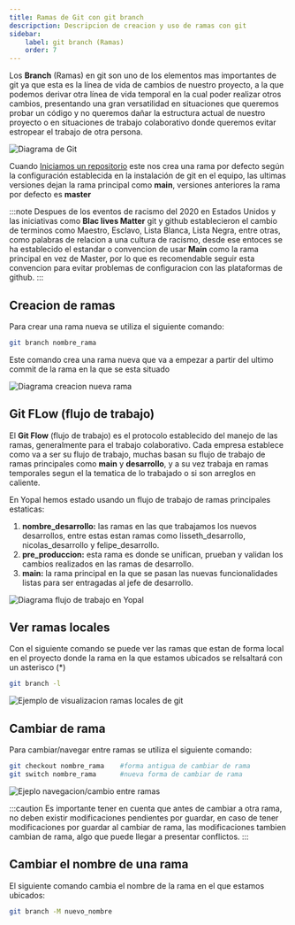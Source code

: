 ```yaml
---
title: Ramas de Git con git branch
descripction: Descripcion de creacion y uso de ramas con git
sidebar:
    label: git branch (Ramas)
    order: 7
---
```


Los **Branch** (Ramas) en git son uno de los elementos mas importantes de git ya que esta es la línea de vida de cambios de nuestro proyecto, a la que podemos derivar otra línea de vida temporal en la cual poder realizar otros cambios, presentando una gran versatilidad en situaciones que queremos probar un código y no queremos dañar la estructura actual de nuestro proyecto o en situaciones de trabajo colaborativo donde queremos evitar estropear el trabajo de otra persona.

![Diagrama de Git](@assets/Git_Github/diagrama-commits-git.png)

Cuando [Iniciamos un repositorio](/Integra/git_github/iniciar_repositorio) este nos crea una rama por defecto según la configuración establecida en la instalación de git en el equipo, las ultimas versiones dejan la rama principal como **main**, versiones anteriores la rama por defecto es **master**

:::note
Despues de los eventos de racismo del 2020 en Estados Unidos y las iniciativas como **Blac lives Matter**
git y github establecieron el cambio de terminos como Maestro, Esclavo, Lista Blanca, Lista Negra, entre otras, como palabras de relacion a una cultura de racismo, desde ese entoces se ha establecido el estandar o convencion de usar **Main** como la rama principal en vez de Master, por lo que es recomendable seguir esta convencion para evitar problemas de configuracion con las plataformas de github.
:::

## Creacion de ramas

Para crear una rama nueva se utiliza el siguiente comando:

```bash
git branch nombre_rama
```
Este comando crea una rama nueva que va a empezar a partir del ultimo commit de la rama en la que se esta situado

![Diagrama creacion nueva rama](@assets/Git_Github/diagrama-git-branch.png)

## Git FLow (flujo de trabajo)

El **Git Flow** (flujo de trabajo) es el protocolo establecido del manejo de las ramas, generalmente para el trabajo colaborativo. Cada empresa establece como va a ser su flujo de trabajo, muchas basan su flujo de trabajo de ramas principales como **main** y **desarrollo**, y a su vez trabaja en ramas temporales segun el la tematica de lo trabajado o si son arreglos en caliente.

En Yopal hemos estado usando un flujo de trabajo de ramas principales estaticas:
1. **nombre_desarrollo:** las ramas en las que trabajamos los nuevos desarrollos, entre estas estan ramas como lisseth_desarrollo, nicolas_desarrollo y felipe_desarrollo.
2. **pre_produccion:** esta rama es donde se unifican, prueban y validan los cambios realizados en las ramas de desarrollo.
3. **main:** la rama principal en la que se pasan las nuevas funcionalidades listas para ser entragadas al jefe de desarrollo.

![Diagrama flujo de trabajo en Yopal](@assets/Git_Github/Git-Flow-Capacitacion.png)


## Ver ramas locales
Con el siguiente comando se puede ver las ramas que estan de forma local en el proyecto donde la rama en la que estamos ubicados se relsaltará con un asterisco (*)
```bash
git branch -l
```
![Ejemplo de visualizacion ramas locales de git](@assets/Git_Github/git-branch-ejemplo.png)


## Cambiar de rama
Para cambiar/navegar entre ramas se utiliza el siguiente comando:
```bash
git checkout nombre_rama    #forma antigua de cambiar de rama
git switch nombre_rama      #nueva forma de cambiar de rama
```

![Ejeplo navegacion/cambio entre ramas](@assets/Git_Github/git-checkout-branch.png)

:::caution
Es importante tener en cuenta que antes de cambiar a otra rama, no deben existir modificaciones pendientes por guardar, en caso de tener modificaciones por guardar al cambiar de rama, las modificaciones tambien cambian de rama, algo que puede llegar a presentar conflictos.
:::

## Cambiar el nombre de una rama
El siguiente comando cambia el nombre de la rama en el que estamos ubicados:
```bash
git branch -M nuevo_nombre
```
